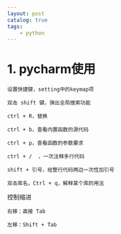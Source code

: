 ```yaml
---
layout: post   	
catalog: true 	
tags:
    - python
---
```




# 1. pycharm使用

```
设置快捷键，setting中的keymap项

双击 shift 键，弹出全局搜索功能

ctrl + R，替换

ctrl + b，查看内置函数的源代码

ctrl + p，查看函数的参数要求

ctrl + /  ，一次注释多行代码

shift + 引号，给整行代码两边一次性加引号

双击库名，Ctrl + q，解释某个库的用法
```

控制缩进

```
右移：直接 Tab

左移：Shift + Tab
```
